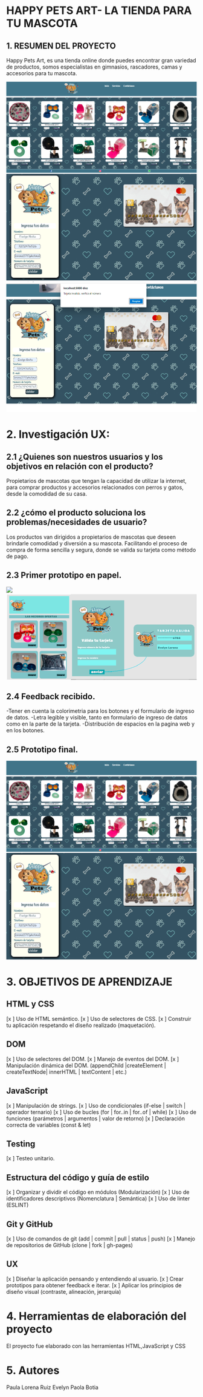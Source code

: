 # HAPPY PETS ART- LA TIENDA PARA TU MASCOTA

## 1. RESUMEN DEL PROYECTO
Happy Pets Art, es una tienda online donde puedes encontrar gran variedad de productos, somos especialistas en gimnasios, rascadores, camas y accesorios para tu mascota.

<img src = "IMG/Read.Me/Pet-Shop.png">
<img src = "IMG/Read.Me/Formulario y Tarjeta.png">
<img src= "IMG/Read.Me/Validacion de tarjeta.png">


# 2. Investigación UX:
## 2.1 ¿Quienes son nuestros usuarios y los objetivos en relación con el producto?

Propietarios de mascotas que tengan la capacidad de utilizar la internet, para comprar productos y accesorios relacionados con perros y gatos, desde la comodidad de su casa.

## 2.2 ¿cómo el producto soluciona los problemas/necesidades de usuario?

Los productos van dirigidos a propietarios de mascotas que deseen brindarle comodidad y diversión a su mascota. Facilitando el proceso de compra de forma sencilla y segura, donde se valida su tarjeta como método de pago.

## 2.3 Primer prototipo en papel.

<img src = "IMG/Read.Me/PROTOTIPO INICIAL.png">
<img src = "IMG/Read.Me/Prototipo.png">

## 2.4 Feedback recibido.
-Tener en cuenta la colorimetria para los botones y el formulario de ingreso de datos.
-Letra legible y visible, tanto en formulario de ingreso de datos como en la parte de la tarjeta.
-Distribución de espacios en la pagina web y en los botones.

## 2.5  Prototipo final.

<img src = "IMG/Read.Me/Pet-Shop.png">

<img src = "IMG/Read.Me/Formulario y Tarjeta.png">

# 3. OBJETIVOS DE APRENDIZAJE

## HTML y CSS
[x ] Uso de HTML semántico.
[x ] Uso de selectores de CSS.
[x ] Construir tu aplicación respetando el diseño realizado (maquetación).

## DOM
[x ] Uso de selectores del DOM.
[x ] Manejo de eventos del DOM.
[x ] Manipulación dinámica del DOM. (appendChild |createElement | createTextNode| innerHTML | textContent | etc.)

## JavaScript
[x ] Manipulación de strings.
[x ] Uso de condicionales (if-else | switch | operador ternario)
[x ] Uso de bucles (for | for..in | for..of | while)
[x ] Uso de funciones (parámetros | argumentos | valor de retorno)
[x ] Declaración correcta de variables (const & let)

## Testing
[x ] Testeo unitario.

## Estructura del código y guía de estilo
[x ] Organizar y dividir el código en módulos (Modularización)
[x ] Uso de identificadores descriptivos (Nomenclatura | Semántica)
[x ] Uso de linter (ESLINT)
## Git y GitHub
[x ] Uso de comandos de git (add | commit | pull | status | push)
[x ] Manejo de repositorios de GitHub (clone | fork | gh-pages)

## UX
[x ] Diseñar la aplicación pensando y entendiendo al usuario.
[x ] Crear prototipos para obtener feedback e iterar.
[x ] Aplicar los principios de diseño visual (contraste, alineación, jerarquía)

# 4. Herramientas de elaboración del proyecto
El proyecto fue elaborado con las herramientas HTML,JavaScript y CSS


# 5. Autores
Paula Lorena Ruiz
Evelyn Paola Botia

